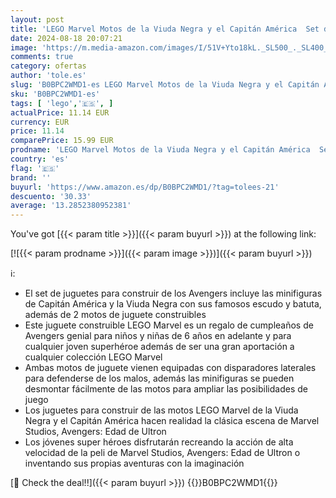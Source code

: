 ```yaml
---
layout: post
title: 'LEGO Marvel Motos de la Viuda Negra y el Capitán América  Set de Avengers: Edad de Ultron con 2 Motos de Juguete de Super Héroe para Niños y Niñas de 6 Años o Más 76260'
date: 2024-08-18 20:07:21
image: 'https://m.media-amazon.com/images/I/51V+Yto18kL._SL500_._SL400_.jpg'
comments: true
category: ofertas
author: 'tole.es'
slug: 'B0BPC2WMD1-es LEGO Marvel Motos de la Viuda Negra y el Capitán América...'
sku: 'B0BPC2WMD1-es'
tags: [ 'lego','🇪🇸', ]
actualPrice: 11.14 EUR
currency: EUR
price: 11.14
comparePrice: 15.99 EUR
prodname: 'LEGO Marvel Motos de la Viuda Negra y el Capitán América  Set de Avengers: Edad de Ultron con 2 Motos de Juguete de Super Héroe para Niños y Niñas de 6 Años o Más 76260'
country: 'es'
flag: '🇪🇸'
brand: ''
buyurl: 'https://www.amazon.es/dp/B0BPC2WMD1/?tag=tolees-21'
descuento: '30.33'
average: '13.2852380952381'
---
```


You've got [{{< param title >}}]({{< param buyurl >}}) at the following link:

[![{{< param prodname >}}]({{< param image >}})]({{< param buyurl >}})

ℹ️:

- El set de juguetes para construir de los Avengers incluye las minifiguras de Capitán América y la Viuda Negra con sus famosos escudo y batuta, además de 2 motos de juguete construibles
- Este juguete construible LEGO Marvel es un regalo de cumpleaños de Avengers genial para niños y niñas de 6 años en adelante y para cualquier joven superhéroe además de ser una gran aportación a cualquier colección LEGO Marvel
- Ambas motos de juguete vienen equipadas con disparadores laterales para defenderse de los malos, además las minifiguras se pueden desmontar fácilmente de las motos para ampliar las posibilidades de juego
- Los juguetes para construir de las motos LEGO Marvel de la Viuda Negra y el Capitán América hacen realidad la clásica escena de Marvel Studios, Avengers: Edad de Ultron
- Los jóvenes super héroes disfrutarán recreando la acción de alta velocidad de la peli de Marvel Studios, Avengers: Edad de Ultron o inventando sus propias aventuras con la imaginación

[🛒 Check the deal!!]({{< param buyurl >}})
{{<world>}}B0BPC2WMD1{{</world>}}
